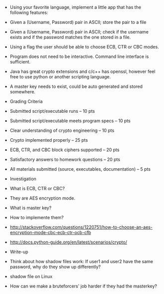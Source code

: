 * Using your favorite language, implement a little app that has the following features:

 * Given a (Username, Password) pair in ASCII; store the pair to a file
 * Given a (Username, Password) pair in ASCII; check if the username exists and if the password matches the one stored in a file.
 * Using a flag the user should be able to choose ECB, CTR or CBC modes.
 * Program does not need to be interactive. Command line interface is sufficient.
 * Java has great crypto extensions and c/c++ has openssl, however feel free to use python or another scripting language. 
 * A master key needs to exist, could be auto generated and stored somewhere. 

* Grading Criteria

 * Submitted script/executable runs – 10 pts
 * Submitted script/executable meets program specs – 10 pts
 * Clear understanding of crypto engineering – 10 pts
 * Crypto implemented properly – 25 pts
 * ECB, CTR, and CBC block ciphers supported – 20 pts
 * Satisfactory answers to homework questions – 20 pts
 * All materials submitted (source, executables, documentation) – 5 pts

* Investigation
 * What is ECB, CTR or CBC? 
  * They are AES encryption mode.
 * What is master key?
 * How to implemente them?
  * http://stackoverflow.com/questions/1220751/how-to-choose-an-aes-encryption-mode-cbc-ecb-ctr-ocb-cfb
  * http://docs.python-guide.org/en/latest/scenarios/crypto/

* Write-up
 * Think about how shadow files work: If user1 and user2 have the same password, why do they show up differently? 
  * shadow file on Linux
 * How can we make a bruteforcers' job harder if they had the masterkey?
